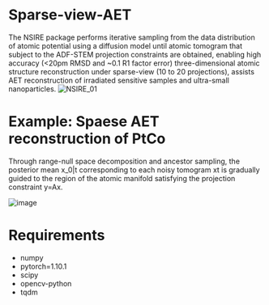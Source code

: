 # Sparse-view-AET
The NSIRE package performs iterative sampling from the data distribution of atomic potential using a diffusion model until atomic tomogram that subject to the ADF-STEM projection constraints are obtained, enabling high accuracy (<20pm RMSD and ~0.1 R1 factor error) three-dimensional atomic structure reconstruction under sparse-view (10 to 20 projections), assists AET reconstruction of irradiated sensitive samples and ultra-small nanoparticles.
![NSIRE_01](https://github.com/user-attachments/assets/63e948f2-dbb8-4085-942d-16e6a6192aa6)

# Example: Spaese AET reconstruction of PtCo
Through range-null space decomposition and ancestor sampling, the posterior mean x_0|t corresponding to each noisy tomogram xt is gradually guided to the region of the atomic manifold satisfying the projection constraint y=Ax.

![image](https://github.com/LIHAN8099/Sparse-view-AET/blob/main/rec.gif)



# Requirements
- numpy
- pytorch=1.10.1
- scipy
- opencv-python
- tqdm
